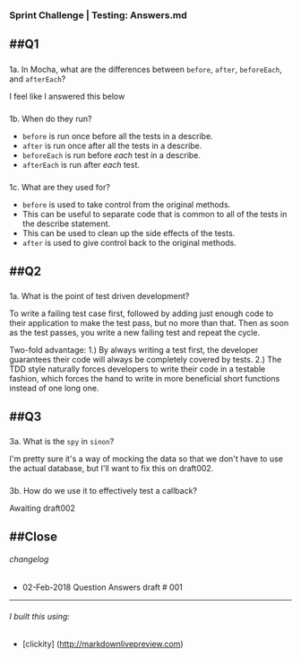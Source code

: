### Sprint Challenge | Testing: Answers.md


##Q1
----
#####
1a. In Mocha, what are the differences between `before`, `after`, `beforeEach`, and `afterEach`? 

I feel like I answered this below

#####
1b. When do they run?

* `before` is run once before all the tests in a describe.
* `after` is run once after all the tests in a describe.
* `beforeEach` is run before _each_ test in a describe.
* `afterEach` is run after _each_ test.

#####
1c. What are they used for?

* `before` is used to take control from the original methods.
* This can be useful to separate code that is common to all of the tests in the describe statement.
* This can be used to clean up the side effects of the tests.
* `after` is used to give control back to the original methods.

##Q2
----
##### 
1a. What is the point of test driven development?

To write a failing test case first, followed by adding just enough code to their application to make the test pass, but no more than that. Then as soon as the test passes, you write a new failing test and repeat the cycle.

Two-fold advantage: 1.) By always writing a test first, the developer guarantees their code will always be completely covered by tests. 2.) The TDD style naturally forces developers to write their code in a testable fashion, which forces the hand to write in more beneficial short functions instead of one long one. 

##Q3
----
##### 
3a. What is the `spy` in `sinon`? 

I'm pretty sure it's a way of mocking the data so that we don't have to use the actual database, but I'll want to fix this on draft002.

#####
3b. How do we use it to effectively test a callback?

Awaiting draft002

##Close
----
###### changelog
* 02-Feb-2018 Question Answers draft # 001

----
###### I built this using:
* [clickity]
(http://markdownlivepreview.com)
